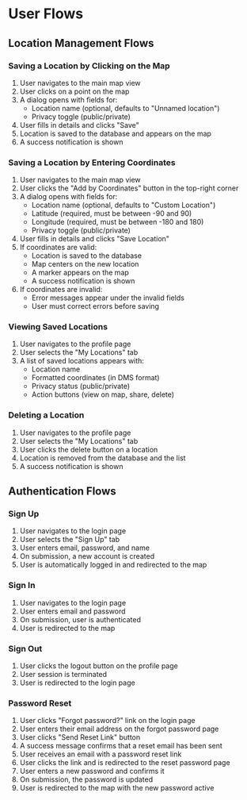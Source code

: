 # User Flows

## Location Management Flows

### Saving a Location by Clicking on the Map

1. User navigates to the main map view
2. User clicks on a point on the map
3. A dialog opens with fields for:
   - Location name (optional, defaults to "Unnamed location")
   - Privacy toggle (public/private)
4. User fills in details and clicks "Save"
5. Location is saved to the database and appears on the map
6. A success notification is shown

### Saving a Location by Entering Coordinates

1. User navigates to the main map view
2. User clicks the "Add by Coordinates" button in the top-right corner
3. A dialog opens with fields for:
   - Location name (optional, defaults to "Custom Location")
   - Latitude (required, must be between -90 and 90)
   - Longitude (required, must be between -180 and 180)
   - Privacy toggle (public/private)
4. User fills in details and clicks "Save Location"
5. If coordinates are valid:
   - Location is saved to the database
   - Map centers on the new location
   - A marker appears on the map
   - A success notification is shown
6. If coordinates are invalid:
   - Error messages appear under the invalid fields
   - User must correct errors before saving

### Viewing Saved Locations

1. User navigates to the profile page
2. User selects the "My Locations" tab
3. A list of saved locations appears with:
   - Location name
   - Formatted coordinates (in DMS format)
   - Privacy status (public/private)
   - Action buttons (view on map, share, delete)

### Deleting a Location

1. User navigates to the profile page
2. User selects the "My Locations" tab
3. User clicks the delete button on a location
4. Location is removed from the database and the list
5. A success notification is shown

## Authentication Flows

### Sign Up

1. User navigates to the login page
2. User selects the "Sign Up" tab
3. User enters email, password, and name
4. On submission, a new account is created
5. User is automatically logged in and redirected to the map

### Sign In

1. User navigates to the login page
2. User enters email and password
3. On submission, user is authenticated
4. User is redirected to the map

### Sign Out

1. User clicks the logout button on the profile page
2. User session is terminated
3. User is redirected to the login page

### Password Reset

1. User clicks "Forgot password?" link on the login page
2. User enters their email address on the forgot password page
3. User clicks "Send Reset Link" button
4. A success message confirms that a reset email has been sent
5. User receives an email with a password reset link
6. User clicks the link and is redirected to the reset password page
7. User enters a new password and confirms it
8. On submission, the password is updated
9. User is redirected to the map with the new password active
